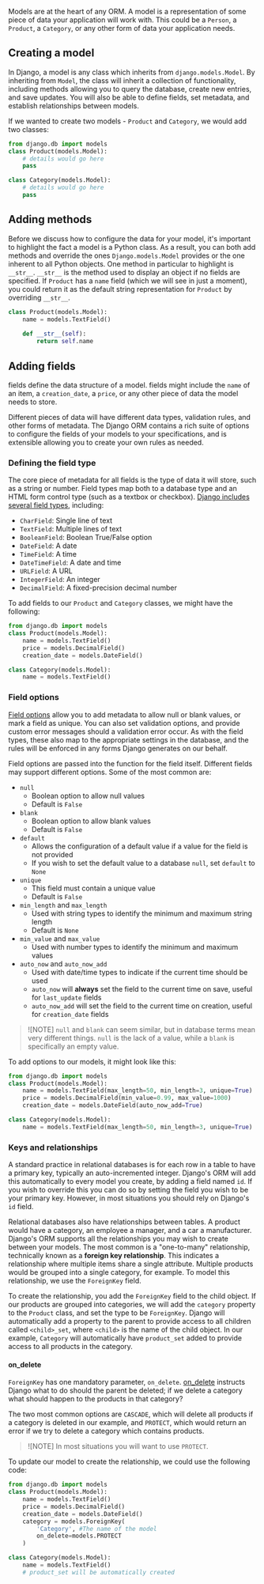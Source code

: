Models are at the heart of any ORM. A model is a representation of some piece of data your application will work with. This could be a `Person`, a `Product`, a `Category`, or any other form of data your application needs.

## Creating a model

 In Django, a model is any class which inherits from `django.models.Model`. By inheriting from `Model`, the class will inherit a collection of functionality, including methods allowing you to query the database, create new entries, and save updates. You will also be able to define fields, set metadata, and establish relationships between models.

If we wanted to create two models - `Product` and `Category`, we would add two classes:

```python
from django.db import models
class Product(models.Model):
    # details would go here
    pass

class Category(models.Model):
    # details would go here
    pass
```

## Adding methods

Before we discuss how to configure the data for your model, it's important to highlight the fact a model is a Python class. As a result, you can both add methods and override the ones `Django.models.Model` provides or the one inherent to all Python objects. One method in particular to highlight is `__str__`. `__str__` is the method used to display an object if no fields are specified. If `Product` has a `name` field (which we will see in just a moment), you could return it as the default string representation for `Product` by overriding `__str__`.

```python
class Product(models.Model):
    name = models.TextField()
    
    def __str__(self):
        return self.name
```

## Adding fields

fields define the data structure of a model. fields might include the `name` of an item, a `creation_date`, a `price`, or any other piece of data the model needs to store.

Different pieces of data will have different data types, validation rules, and other forms of metadata. The Django ORM contains a rich suite of options to configure the fields of your models to your specifications, and is extensible allowing you to create your own rules as needed.

### Defining the field type

The core piece of metadata for all fields is the type of data it will store, such as a string or number. Field types map both to a database type and an HTML form control type (such as a textbox or checkbox). [Django includes several field types](https://docs.djangoproject.com/en/3.1/ref/models/fields/#field-types), including:

- `CharField`: Single line of text
- `TextField`: Multiple lines of text
- `BooleanField`: Boolean True/False option
- `DateField`: A date
- `TimeField`: A time
- `DateTimeField`: A date and time
- `URLField`: A URL
- `IntegerField`: An integer
- `DecimalField`: A fixed-precision decimal number

To add fields to our `Product` and `Category` classes, we might have the following:

```python
from django.db import models
class Product(models.Model):
    name = models.TextField()
    price = models.DecimalField()
    creation_date = models.DateField()

class Category(models.Model):
    name = models.TextField()
```

### Field options

[Field options](https://docs.djangoproject.com/en/3.1/ref/models/fields/#field-options) allow you to add metadata to allow null or blank values, or mark a field as unique. You can also set validation options, and provide custom error messages should a validation error occur. As with the field types, these also map to the appropriate settings in the database, and the rules will be enforced in any forms Django generates on our behalf.

Field options are passed into the function for the field itself. Different fields may support different options. Some of the most common are:

- `null`
  - Boolean option to allow null values
  - Default is `False`
- `blank`
  - Boolean option to allow blank values
  - Default is `False`
- `default`
  - Allows the configuration of a default value if a value for the field is not provided
  - If you wish to set the default value to a database `null`, set `default` to `None`
- `unique`
  - This field must contain a unique value
  - Default is `False`
- `min_length` and `max_length`
  - Used with string types to identify the minimum and maximum string length
  - Default is `None`
- `min_value` and `max_value`
  - Used with number types to identify the minimum and maximum values
- `auto_now` and `auto_now_add`
  - Used with date/time types to indicate if the current time should be used
  - `auto_now` will **always** set the field to the current time on save, useful for `last_update` fields
  - `auto_now_add` will set the field to the current time on creation, useful for `creation_date` fields

> ![NOTE]
> `null` and `blank` can seem similar, but in database terms mean very different things. `null` is the lack of a value, while a `blank` is specifically an empty value.

To add options to our models, it might look like this:

```python
from django.db import models
class Product(models.Model):
    name = models.TextField(max_length=50, min_length=3, unique=True)
    price = models.DecimalField(min_value=0.99, max_value=1000)
    creation_date = models.DateField(auto_now_add=True)

class Category(models.Model):
    name = models.TextField(max_length=50, min_length=3, unique=True)
```

### Keys and relationships

A standard practice in relational databases is for each row in a table to have a primary key, typically an auto-incremented integer. Django's ORM will add this automatically to every model you create, by adding a field named `id`. If you wish to override this you can do so by setting the field you wish to be your primary key. However, in most situations you should rely on Django's `id` field.

Relational databases also have relationships between tables. A product would have a category, an employee a manager, and a car a manufacturer. Django's ORM supports all the relationships you may wish to create between your models. The most common is a "one-to-many" relationship, technically known as a **foreign key relationship**. This indicates a relationship where multiple items share a single attribute. Multiple products would be grouped into a single category, for example. To model this relationship, we use the `ForeignKey` field.

To create the relationship, you add the `ForeignKey` field to the child object. If our products are grouped into categories, we will add the `category` property to the `Product` class, and set the type to be `ForeignKey`. Django will automatically add a property to the parent to provide access to all children called `<child>_set`, where `<child>` is the name of the child object. In our example, `Category` will automatically have `product_set` added to provide access to all products in the category.

#### on_delete

`ForeignKey` has one mandatory parameter, `on_delete`. [on_delete](https://docs.djangoproject.com/en/3.1/ref/models/fields/#django.db.models.ForeignKey.on_delete) instructs Django what to do should the parent be deleted; if we delete a category what should happen to the products in that category?

The two most common options are `CASCADE`, which will delete all products if a category is deleted in our example, and `PROTECT`, which would return an error if we try to delete a category which contains products.

> ![NOTE]
> In most situations you will want to use `PROTECT`.

To update our model to create the relationship, we could use the following code:

```python
from django.db import models
class Product(models.Model):
    name = models.TextField()
    price = models.DecimalField()
    creation_date = models.DateField()
    category = models.ForeignKey(
        'Category', #The name of the model
        on_delete=models.PROTECT
    )

class Category(models.Model):
    name = models.TextField()
    # product_set will be automatically created
```
